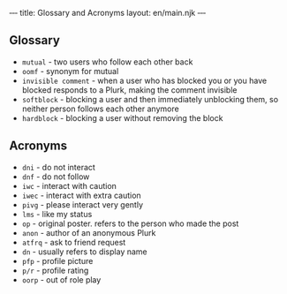 ‐‐‐
title: Glossary and Acronyms
layout: en/main.njk
‐‐‐
## Glossary

- `mutual` - two users who follow each other back
- `oomf` - synonym for mutual
- `invisible comment` - when a user who has blocked you or you have blocked responds to a Plurk, making the comment invisible
- `softblock` - blocking a user and then immediately unblocking them, so neither person follows each other anymore
- `hardblock` - blocking a user without removing the block

## Acronyms

- `dni` - do not interact
- `dnf` - do not follow
- `iwc` - interact with caution
- `iwec` - interact with extra caution
- `pivg` - please interact very gently
- `lms` - like my status
- `op` - original poster. refers to the person who made the post
- `anon` - author of an anonymous Plurk
- `atfrq` - ask to friend request
- `dn` - usually refers to display name
- `pfp` - profile picture
- `p/r` - profile rating
- `oorp` - out of role play